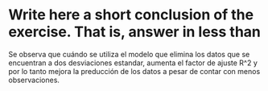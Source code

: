 # Write here a short conclusion of the exercise. That is, answer in less than 
Se observa que cuándo se utiliza el modelo que elimina los datos que se encuentran a dos desviaciones estandar, aumenta el factor de ajuste R^2 y por lo tanto mejora la preducción de los datos a pesar de contar con menos observaciones.

